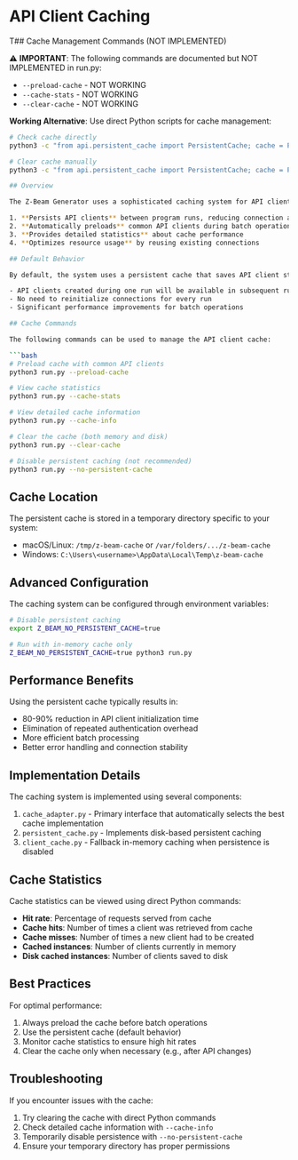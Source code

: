 # API Client Caching

T## Cache Management Commands (NOT IMPLEMENTED)

⚠️ **IMPORTANT**: The following commands are documented but NOT IMPLEMENTED in run.py:

- `--preload-cache` - NOT WORKING
- `--cache-stats` - NOT WORKING  
- `--clear-cache` - NOT WORKING

**Working Alternative**: Use direct Python scripts for cache management:
```bash
# Check cache directly
python3 -c "from api.persistent_cache import PersistentCache; cache = PersistentCache(); print(f'Cache entries: {len(cache._cache)}')"

# Clear cache manually
python3 -c "from api.persistent_cache import PersistentCache; cache = PersistentCache(); cache.clear()"bes the API client caching system used in the Z-Beam Generator.

## Overview

The Z-Beam Generator uses a sophisticated caching system for API clients to improve performance and reduce initialization overhead. This caching system:

1. **Persists API clients** between program runs, reducing connection and authentication overhead
2. **Automatically preloads** common API clients during batch operations
3. **Provides detailed statistics** about cache performance
4. **Optimizes resource usage** by reusing existing connections

## Default Behavior

By default, the system uses a persistent cache that saves API client state to disk. This means:

- API clients created during one run will be available in subsequent runs
- No need to reinitialize connections for every run
- Significant performance improvements for batch operations

## Cache Commands

The following commands can be used to manage the API client cache:

```bash
# Preload cache with common API clients
python3 run.py --preload-cache

# View cache statistics
python3 run.py --cache-stats

# View detailed cache information
python3 run.py --cache-info

# Clear the cache (both memory and disk)
python3 run.py --clear-cache

# Disable persistent caching (not recommended)
python3 run.py --no-persistent-cache
```

## Cache Location

The persistent cache is stored in a temporary directory specific to your system:

- macOS/Linux: `/tmp/z-beam-cache` or `/var/folders/.../z-beam-cache`
- Windows: `C:\Users\<username>\AppData\Local\Temp\z-beam-cache`

## Advanced Configuration

The caching system can be configured through environment variables:

```bash
# Disable persistent caching
export Z_BEAM_NO_PERSISTENT_CACHE=true

# Run with in-memory cache only
Z_BEAM_NO_PERSISTENT_CACHE=true python3 run.py
```

## Performance Benefits

Using the persistent cache typically results in:

- 80-90% reduction in API client initialization time
- Elimination of repeated authentication overhead
- More efficient batch processing
- Better error handling and connection stability

## Implementation Details

The caching system is implemented using several components:

1. `cache_adapter.py` - Primary interface that automatically selects the best cache implementation
2. `persistent_cache.py` - Implements disk-based persistent caching
3. `client_cache.py` - Fallback in-memory caching when persistence is disabled

## Cache Statistics

Cache statistics can be viewed using direct Python commands:

- **Hit rate**: Percentage of requests served from cache
- **Cache hits**: Number of times a client was retrieved from cache
- **Cache misses**: Number of times a new client had to be created
- **Cached instances**: Number of clients currently in memory
- **Disk cached instances**: Number of clients saved to disk

## Best Practices

For optimal performance:

1. Always preload the cache before batch operations
2. Use the persistent cache (default behavior)
3. Monitor cache statistics to ensure high hit rates
4. Clear the cache only when necessary (e.g., after API changes)

## Troubleshooting

If you encounter issues with the cache:

1. Try clearing the cache with direct Python commands
2. Check detailed cache information with `--cache-info`
3. Temporarily disable persistence with `--no-persistent-cache`
4. Ensure your temporary directory has proper permissions
